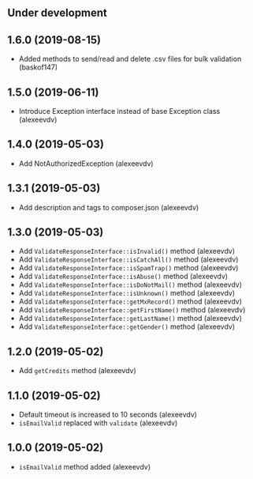 Under development
-----------------

1.6.0 (2019-08-15)
-----------------
- Added methods to send/read and delete .csv files for bulk validation (baskof147)

1.5.0 (2019-06-11)
------------------
- Introduce Exception interface instead of base Exception class (alexeevdv)

1.4.0 (2019-05-03)
------------------
- Add NotAuthorizedException (alexeevdv)

1.3.1 (2019-05-03)
------------------
- Add description and tags to composer.json (alexeevdv)

1.3.0 (2019-05-03)
------------------
- Add `ValidateResponseInterface::isInvalid()` method (alexeevdv)
- Add `ValidateResponseInterface::isCatchAll()` method (alexeevdv)
- Add `ValidateResponseInterface::isSpamTrap()` method (alexeevdv)
- Add `ValidateResponseInterface::isAbuse()` method (alexeevdv)
- Add `ValidateResponseInterface::isDoNotMail()` method (alexeevdv)
- Add `ValidateResponseInterface::isUnknown()` method (alexeevdv)
- Add `ValidateResponseInterface::getMxRecord()` method (alexeevdv)
- Add `ValidateResponseInterface::getFirstName()` method (alexeevdv)
- Add `ValidateResponseInterface::getLastName()` method (alexeevdv)
- Add `ValidateResponseInterface::getGender()` method (alexeevdv)

1.2.0 (2019-05-02)
------------------
- Add `getCredits` method (alexeevdv)

1.1.0 (2019-05-02)
-----------------
- Default timeout is increased to 10 seconds (alexeevdv)
- `isEmailValid` replaced with `validate` (alexeevdv)

1.0.0 (2019-05-02)
-----------------
- `isEmailValid` method added (alexeevdv)
